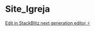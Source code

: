 # Site_Igreja

[Edit in StackBlitz next generation editor ⚡️](https://stackblitz.com/~/github.com/LuuisHenrick/Site_Igreja)